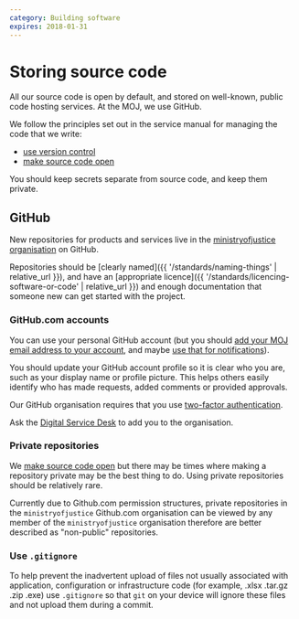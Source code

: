 ```yaml
---
category: Building software
expires: 2018-01-31
---
```

# Storing source code

All our source code is open by default, and stored on well-known,
public code hosting services. At the MOJ, we use GitHub.

We follow the principles set out in the service manual for managing the
code that we write:

- [use version control](https://www.gov.uk/service-manual/technology/maintaining-version-control-in-coding)
- [make source code open](https://www.gov.uk/service-manual/technology/making-source-code-open-and-reusable)

You should keep secrets separate from source code, and keep them private.

## GitHub

New repositories for products and services live in the
[ministryofjustice organisation](https://github.com/ministryofjustice)
on GitHub.

Repositories should be [clearly named]({{ '/standards/naming-things' | relative_url }}),
and have an [appropriate licence]({{ '/standards/licencing-software-or-code' | relative_url }})
and enough documentation that someone new can get started with the
project.

### GitHub.com accounts

You can use your personal GitHub account (but you should [add your MOJ
email address to your account](https://help.github.com/articles/adding-an-email-address-to-your-github-account/),
and maybe [use that for notifications](https://help.github.com/articles/managing-notification-emails-for-organizations/)).

You should update your GitHub account profile so it is clear who you are, such as your display name or profile picture. This helps others easily identify who has made requests, added comments or provided approvals.

Our GitHub organisation requires that you use [two-factor authentication](https://help.github.com/articles/securing-your-account-with-two-factor-authentication-2fa/).

Ask the [Digital Service Desk](https://mojdt.slack.com/messages/C59CX1RHN) to add you to the organisation.

### Private repositories

We [make source code open](https://www.gov.uk/service-manual/technology/making-source-code-open-and-reusable) but there may be times where making a repository private may be the best thing to do. Using private repositories should be relatively rare.

Currently due to Github.com permission structures, private repositories in the `ministryofjustice` Github.com organisation can be viewed by any member of the `ministryofjustice` organisation therefore are better described as "non-public" repositories.

### Use `.gitignore`

To help prevent the inadvertent upload of files not usually associated with application, configuration or infrastructure code (for example, .xlsx .tar.gz .zip .exe) use `.gitignore` so that `git` on your device will ignore these files and not upload them during a commit.
